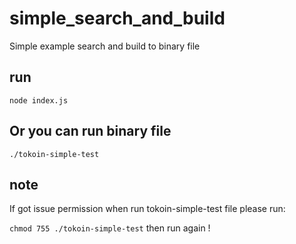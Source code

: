 # simple_search_and_build
Simple example search and build to binary file

## run
```node index.js```

## Or you can run binary file 
``./tokoin-simple-test``
## note
If got issue permission when run tokoin-simple-test file please run: 

``chmod 755 ./tokoin-simple-test``
then run again !